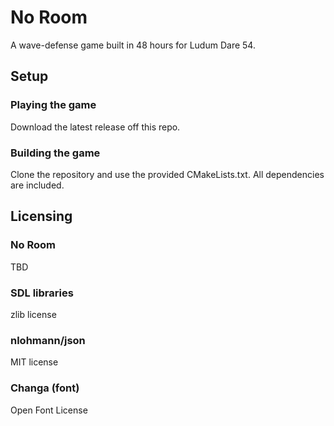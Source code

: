 # No Room

A wave-defense game built in 48 hours for Ludum Dare 54. 

## Setup
### Playing the game
Download the latest release off this repo. 

### Building the game
Clone the repository and use the provided CMakeLists.txt. All dependencies are included.

## Licensing

### No Room
TBD

### SDL libraries
zlib license

### nlohmann/json
MIT license

### Changa (font)
Open Font License
